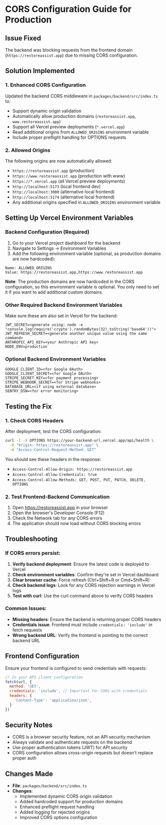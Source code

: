 # CORS Configuration Guide for Production

## Issue Fixed
The backend was blocking requests from the frontend domain (`https://restoreassist.app`) due to missing CORS configuration.

## Solution Implemented

### 1. Enhanced CORS Configuration
Updated the backend CORS middleware in `packages/backend/src/index.ts` to:
- Support dynamic origin validation
- Automatically allow production domains (`restoreassist.app`, `www.restoreassist.app`)
- Support all Vercel preview deployments (`*.vercel.app`)
- Read additional origins from `ALLOWED_ORIGINS` environment variable
- Include proper preflight handling for OPTIONS requests

### 2. Allowed Origins
The following origins are now automatically allowed:
- `https://restoreassist.app` (production)
- `https://www.restoreassist.app` (production with www)
- `https://*.vercel.app` (all Vercel preview deployments)
- `http://localhost:5173` (local frontend dev)
- `http://localhost:3000` (alternative local frontend)
- `http://localhost:5174` (alternative local frontend)
- Any additional origins specified in `ALLOWED_ORIGINS` environment variable

## Setting Up Vercel Environment Variables

### Backend Configuration (Required)

1. Go to your Vercel project dashboard for the backend
2. Navigate to Settings → Environment Variables
3. Add the following environment variable (optional, as production domains are now hardcoded):

```
Name: ALLOWED_ORIGINS
Value: https://restoreassist.app,https://www.restoreassist.app
```

**Note**: The production domains are now hardcoded in the CORS configuration, so this environment variable is optional. You only need to set it if you want to add additional custom domains.

### Other Required Backend Environment Variables

Make sure these are also set in Vercel for the backend:

```
JWT_SECRET=<generate using: node -e "console.log(require('crypto').randomBytes(32).toString('base64'))">
JWT_REFRESH_SECRET=<generate another unique value using the same command>
ANTHROPIC_API_KEY=<your Anthropic API key>
NODE_ENV=production
```

### Optional Backend Environment Variables

```
GOOGLE_CLIENT_ID=<for Google OAuth>
GOOGLE_CLIENT_SECRET=<for Google OAuth>
STRIPE_SECRET_KEY=<for payment processing>
STRIPE_WEBHOOK_SECRET=<for Stripe webhooks>
DATABASE_URL=<if using external database>
SENTRY_DSN=<for error monitoring>
```

## Testing the Fix

### 1. Check CORS Headers
After deployment, test the CORS configuration:

```bash
curl -I -X OPTIONS https://your-backend-url.vercel.app/api/health \
  -H "Origin: https://restoreassist.app" \
  -H "Access-Control-Request-Method: GET"
```

You should see these headers in the response:
- `Access-Control-Allow-Origin: https://restoreassist.app`
- `Access-Control-Allow-Credentials: true`
- `Access-Control-Allow-Methods: GET, POST, PUT, PATCH, DELETE, OPTIONS`

### 2. Test Frontend-Backend Communication
1. Open https://restoreassist.app in your browser
2. Open the browser's Developer Console (F12)
3. Check the Network tab for any CORS errors
4. The application should now load without CORS blocking errors

## Troubleshooting

### If CORS errors persist:

1. **Verify backend deployment**: Ensure the latest code is deployed to Vercel
2. **Check environment variables**: Confirm they're set in Vercel dashboard
3. **Clear browser cache**: Force refresh (Ctrl+Shift+R or Cmd+Shift+R)
4. **Check backend logs**: Look for any CORS rejection warnings in Vercel logs
5. **Test with curl**: Use the curl command above to verify CORS headers

### Common Issues:

- **Missing headers**: Ensure the backend is returning proper CORS headers
- **Credentials issue**: Frontend must include `credentials: 'include'` in fetch requests
- **Wrong backend URL**: Verify the frontend is pointing to the correct backend URL

## Frontend Configuration

Ensure your frontend is configured to send credentials with requests:

```javascript
// In your API client configuration
fetch(url, {
  method: 'GET',
  credentials: 'include', // Important for CORS with credentials
  headers: {
    'Content-Type': 'application/json',
  }
})
```

## Security Notes

- CORS is a browser security feature, not an API security mechanism
- Always validate and authenticate requests on the backend
- Use proper authentication tokens (JWT) for API security
- CORS configuration allows cross-origin requests but doesn't replace proper auth

## Changes Made

- **File**: `packages/backend/src/index.ts`
- **Changes**:
  - Implemented dynamic CORS origin validation
  - Added hardcoded support for production domains
  - Enhanced preflight request handling
  - Added logging for rejected origins
  - Improved CORS options configuration